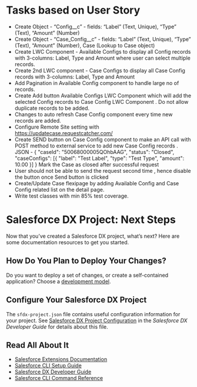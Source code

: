 # Tasks based on User Story
- Create Object - “Config__c” - fields: “Label” (Text, Unique), “Type” (Text), “Amount” (Number)
- Create Object - “Case_Config__c” - fields: “Label” (Text, Unique), “Type” (Text), “Amount”
(Number), Case (Lookup to Case object)
- Create LWC Component - Available Configs to display all Config records with 3-columns: Label, Type and Amount where user can select multiple records.
- Create 2nd LWC component - Case Configs to display all Case Config records with 3-columns: Label, Type and Amount
- Add Pagination in Available Config component to handle large no of records.
- Create Add button Available Configs LWC Component which will add the selected Config records to Case Config LWC Component . Do not allow duplicate records to be added.
- Changes to auto refresh Case Config component every time new records are added.
- Configure Remote Site setting with https://updatecase.requestcatcher.com/
- Create SEND button on Case Config component to make an API call with POST method to external service to add new Case Config records . 
  JSON - {
          "caseId": "50068000005QOhbAAG",
          "status": "Closed",
          "caseConfigs": [{
          "label": "Test Label",
          "type": "Test Type",
          "amount": 10.00 }]
          }
  Mark the Case as closed after successful request
- User should not be able to send the request second time , hence disable the button once Send button is clicked
- Create/Update Case flexipage by adding Available Config and Case Config related list on the detail page.
- Write test classes with min 85% test coverage.


# Salesforce DX Project: Next Steps

Now that you’ve created a Salesforce DX project, what’s next? Here are some documentation resources to get you started.

## How Do You Plan to Deploy Your Changes?

Do you want to deploy a set of changes, or create a self-contained application? Choose a [development model](https://developer.salesforce.com/tools/vscode/en/user-guide/development-models).

## Configure Your Salesforce DX Project

The `sfdx-project.json` file contains useful configuration information for your project. See [Salesforce DX Project Configuration](https://developer.salesforce.com/docs/atlas.en-us.sfdx_dev.meta/sfdx_dev/sfdx_dev_ws_config.htm) in the _Salesforce DX Developer Guide_ for details about this file.

## Read All About It

- [Salesforce Extensions Documentation](https://developer.salesforce.com/tools/vscode/)
- [Salesforce CLI Setup Guide](https://developer.salesforce.com/docs/atlas.en-us.sfdx_setup.meta/sfdx_setup/sfdx_setup_intro.htm)
- [Salesforce DX Developer Guide](https://developer.salesforce.com/docs/atlas.en-us.sfdx_dev.meta/sfdx_dev/sfdx_dev_intro.htm)
- [Salesforce CLI Command Reference](https://developer.salesforce.com/docs/atlas.en-us.sfdx_cli_reference.meta/sfdx_cli_reference/cli_reference.htm)
